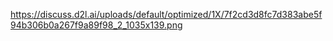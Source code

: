 

<!--
 * @version:
 * @Author:  StevenJokess https://github.com/StevenJokess
 * @Date: 2020-09-13 20:17:07
 * @LastEditors:  StevenJokess https://github.com/StevenJokess
 * @LastEditTime: 2020-09-13 20:17:13
 * @Description:
 * @TODO::
 * @Reference:
-->
https://discuss.d2l.ai/uploads/default/optimized/1X/7f2cd3d8fc7d383abe5f94b306b0a267f9a89f98_2_1035x139.png
